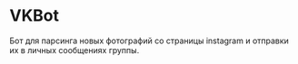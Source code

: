# VKBot

Бот для парсинга новых фотографий со страницы instagram и отправки их в личных сообщениях группы.
